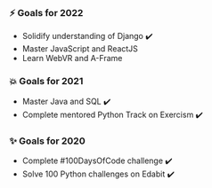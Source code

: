 ### ⚡ Goals for 2022
* Solidify understanding of Django ✔️
* Master JavaScript and ReactJS
* Learn WebVR and A-Frame

### 💥 Goals for 2021
* Master Java and SQL ✔️
* Complete mentored Python Track on Exercism ✔️

### ✨ Goals for 2020
* Complete #100DaysOfCode challenge ✔️
* Solve 100 Python challenges on Edabit ✔️
